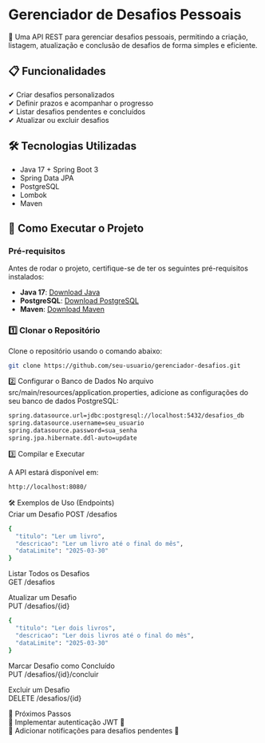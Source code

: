 # Gerenciador de Desafios Pessoais

🚀 Uma API REST para gerenciar desafios pessoais, permitindo a criação, listagem, atualização e conclusão de desafios de forma simples e eficiente.

## 📋 Funcionalidades

✔ Criar desafios personalizados  
✔ Definir prazos e acompanhar o progresso  
✔ Listar desafios pendentes e concluídos  
✔ Atualizar ou excluir desafios  

## 🛠 Tecnologias Utilizadas

- Java 17 + Spring Boot 3  
- Spring Data JPA  
- PostgreSQL  
- Lombok  
- Maven  

## 🚀 Como Executar o Projeto

### Pré-requisitos

Antes de rodar o projeto, certifique-se de ter os seguintes pré-requisitos instalados:

- **Java 17**: [Download Java](https://adoptopenjdk.net/)
- **PostgreSQL**: [Download PostgreSQL](https://www.postgresql.org/download/)
- **Maven**: [Download Maven](https://maven.apache.org/download.cgi)

### 1️⃣ Clonar o Repositório

Clone o repositório usando o comando abaixo:

```bash
git clone https://github.com/seu-usuario/gerenciador-desafios.git
```
2️⃣ Configurar o Banco de Dados
No arquivo src/main/resources/application.properties, adicione as configurações do seu banco de dados PostgreSQL:

```bash
spring.datasource.url=jdbc:postgresql://localhost:5432/desafios_db
spring.datasource.username=seu_usuario
spring.datasource.password=sua_senha
spring.jpa.hibernate.ddl-auto=update
```

3️⃣ Compilar e Executar  

A API estará disponível em:
```bash
http://localhost:8080/
```
🛠 Exemplos de Uso (Endpoints)  
Criar um Desafio
POST /desafios

```bash
{
  "titulo": "Ler um livro",
  "descricao": "Ler um livro até o final do mês",
  "dataLimite": "2025-03-30"
}
```
Listar Todos os Desafios  
GET /desafios  

Atualizar um Desafio  
PUT /desafios/{id}  

```bash
{
  "titulo": "Ler dois livros",
  "descricao": "Ler dois livros até o final do mês",
  "dataLimite": "2025-03-30"
}
```
Marcar Desafio como Concluído  
PUT /desafios/{id}/concluir

Excluir um Desafio  
DELETE /desafios/{id}

📅 Próximos Passos  
🔹 Implementar autenticação JWT 🔐  
🔹 Adicionar notificações para desafios pendentes 🔔  
